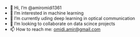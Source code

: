 - 👋 Hi, I’m @amiromidi1361
- 👀 I’m interested in machine learning
- 🌱 I’m currently uding deep learning in optical communication
- 💞️ I’m looking to collaborate on data scince projects
- 📫 How to reach me: omidi.amir@gmail.com

<!---
amiromidi1361/amiromidi1361 is a ✨ special ✨ repository because its `README.md` (this file) appears on your GitHub profile.
You can click the Preview link to take a look at your changes.
--->
